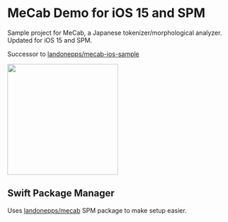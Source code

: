 # MeCab Demo for iOS 15 and SPM

Sample project for MeCab, a Japanese tokenizer/morphological analyzer. Updated for iOS 15 and SPM.

Successor to [landonepps/mecab-ios-sample](https://github.com/landonepps/mecab-ios-sample)

<img src=https://user-images.githubusercontent.com/1572318/136677292-40df577f-f7dc-412c-bd73-10c67d50b0d6.png width=250>


## Swift Package Manager

Uses [landonepps/mecab](https://github.com/landonepps/mecab) SPM package to make setup easier.
